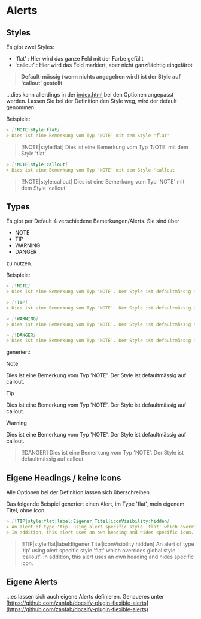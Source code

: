 # Alerts 

## Styles 

Es gibt zwei Styles: 

* 'flat' : Hier wird das ganze Feld mit der Farbe gefüllt
* 'callout' : Hier wird das Feld markiert, aber nicht ganzflächtig eingefärbt

> **Default-mässig (wenn nichts angegeben wird) ist der Style auf 'callout' gestellt**  

...dies kann allerdings in der [index.html](../index.html) bei den Optionen angepasst werden. Lassen Sie bei der Definition den Style weg, wird der default genommen.

Beispiele:

```markdown
> [!NOTE|style:flat]
> Dies ist eine Bemerkung vom Typ 'NOTE' mit dem Style 'flat'
```
> [!NOTE|style:flat]
> Dies ist eine Bemerkung vom Typ 'NOTE' mit dem Style 'flat'

```markdown
> [!NOTE|style:callout]
> Dies ist eine Bemerkung vom Typ 'NOTE' mit dem Style 'callout'
```
> [!NOTE|style:callout]
> Dies ist eine Bemerkung vom Typ 'NOTE' mit dem Style 'callout'


## Types

Es gibt per Default 4 verschiedene Bemerkungen/Alerts. Sie sind über 

* NOTE
* TIP
* WARNING
* DANGER

zu nutzen.

Beispiele:

```markdown
> [!NOTE]
> Dies ist eine Bemerkung vom Typ 'NOTE'. Der Style ist defaultmässig auf callout.

> [!TIP]
> Dies ist eine Bemerkung vom Typ 'NOTE'. Der Style ist defaultmässig auf callout.

> [!WARNING]
> Dies ist eine Bemerkung vom Typ 'NOTE'. Der Style ist defaultmässig auf callout.

> [!DANGER]
> Dies ist eine Bemerkung vom Typ 'NOTE'. Der Style ist defaultmässig auf callout.
```

generiert:

> [!NOTE]
> Dies ist eine Bemerkung vom Typ 'NOTE'. Der Style ist defaultmässig auf callout.

> [!TIP]
> Dies ist eine Bemerkung vom Typ 'NOTE'. Der Style ist defaultmässig auf callout.

> [!WARNING]
> Dies ist eine Bemerkung vom Typ 'NOTE'. Der Style ist defaultmässig auf callout.

> [!DANGER]
> Dies ist eine Bemerkung vom Typ 'NOTE'. Der Style ist defaultmässig auf callout.

## Eigene Headings / keine Icons

Alle Optionen bei der Definition lassen sich überschreiben.

Das folgende Beispiel generiert einen Alert, im Type 'flat', mein eigenem Titel, ohne Icon.

```markdown
> [!TIP|style:flat|label:Eigener Titel|iconVisibility:hidden]
> An alert of type 'tip' using alert specific style 'flat' which overrides global style 'callout'.
> In addition, this alert uses an own heading and hides specific icon.
```

> [!TIP|style:flat|label:Eigener Titel|iconVisibility:hidden]
> An alert of type 'tip' using alert specific style 'flat' which overrides global style 'callout'.
> In addition, this alert uses an own heading and hides specific icon.

## Eigene Alerts

...es lassen sich auch eigene Alerts definieren. Genaueres unter [https://github.com/zanfab/docsify-plugin-flexible-alerts](https://github.com/zanfab/docsify-plugin-flexible-alerts)

